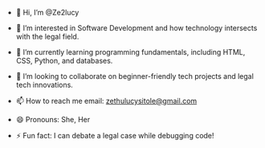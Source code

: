 - 👋 Hi, I’m @Ze2lucy
- 👀 I’m interested in Software Development and how technology intersects with the legal field.


- 🌱 I’m currently learning programming fundamentals, including HTML, CSS, Python, and databases.
- 💞️ I’m looking to collaborate on beginner-friendly tech projects and legal tech innovations.
- 📫 How to reach me email: zethulucysitole@gmail.com
- 😄 Pronouns: She, Her
- ⚡ Fun fact: I can debate a legal case while debugging code!

<!---
Ze2lucy/Ze2lucy is a ✨ special ✨ repository because its `README.md` (this file) appears on your GitHub profile.
You can click the Preview link to take a look at your changes.
--->

